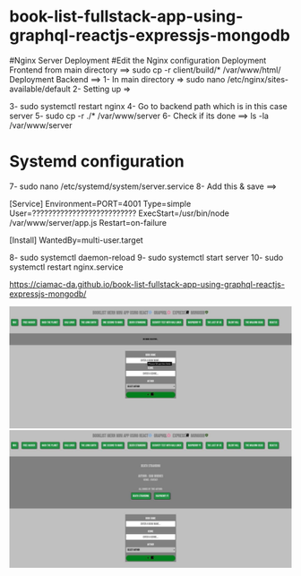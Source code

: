 # book-list-fullstack-app-using-graphql-reactjs-expressjs-mongodb

#Nginx Server Deployment
#Edit the Nginx configuration
Deployment Frontend from main directory   ==> sudo cp -r client/build/* /var/www/html/
Deployment Backend   ==>
1- In main directory =>   sudo nano /etc/nginx/sites-available/default
2- Setting up =>
<!-- server {
        listen 80 default_server;
        listen [::]:80 default_server;

        root /var/www/html;
 
        index index.html index.htm index.nginx-debian.html;

        server_name _;

          location api/ {
            proxy_pass http://127.0.0.1:4001;
            }

        location / {
                try_files $uri $uri/ =404;
           }

        } -->
 3- sudo systemctl restart nginx 
 4- Go to backend path which is in this case server
 5- sudo cp -r ./* /var/www/server
 6- Check if its done ==> ls -la /var/www/server


# Systemd configuration
7- sudo nano /etc/systemd/system/server.service
8- Add this & save ==>

[Service]
Environment=PORT=4001
Type=simple
User=??????????????????????????
ExecStart=/usr/bin/node /var/www/server/app.js
Restart=on-failure

[Install]
WantedBy=multi-user.target


8- sudo systemctl daemon-reload
9- sudo systemctl start server
10- sudo systemctl restart nginx.service



https://ciamac-da.github.io/book-list-fullstack-app-using-graphql-reactjs-expressjs-mongodb/

![](readmeImage/1.jpg) 
![](readmeImage/2.jpg) 
